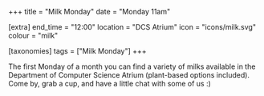 +++
title = "Milk Monday"
date = "Monday 11am"

[extra]
end_time = "12:00"
location = "DCS Atrium"
icon = "icons/milk.svg"
colour = "milk"

[taxonomies]
tags = ["Milk Monday"]
+++

The first Monday of a month you can find a variety of milks available in the Department of Computer Science Atrium (plant-based options included). Come by, grab a cup, and have a little chat with some of us :)
